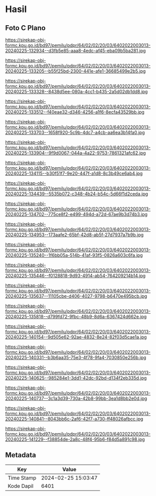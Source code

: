 # Hasil

## Foto C Plano

https://sirekap-obj-formc.kpu.go.id/bd97/pemilu/pdpr/64/02/02/20/03/6402022003013-20240225-132934--d3fb5e85-aaa8-4edc-af45-eba09b5ba281.jpg

https://sirekap-obj-formc.kpu.go.id/bd97/pemilu/pdpr/64/02/02/20/03/6402022003013-20240225-133205--b55f25bd-2300-441e-afe1-36685499e2b5.jpg

https://sirekap-obj-formc.kpu.go.id/bd97/pemilu/pdpr/64/02/02/20/03/6402022003013-20240225-133328--8438d5ee-080a-4cc1-b435-2a5d02db1dd8.jpg

https://sirekap-obj-formc.kpu.go.id/bd97/pemilu/pdpr/64/02/02/20/03/6402022003013-20240225-133512--f40eae32-d346-4256-a1f6-8ecfa43529bb.jpg

https://sirekap-obj-formc.kpu.go.id/bd97/pemilu/pdpr/64/02/02/20/03/6402022003013-20240225-133703--1658f920-5c9b-4dc7-a4cb-aa6ea3b14fa0.jpg

https://sirekap-obj-formc.kpu.go.id/bd97/pemilu/pdpr/64/02/02/20/03/6402022003013-20240225-133904--9f9d0067-044a-4a22-9753-7861321afc62.jpg

https://sirekap-obj-formc.kpu.go.id/bd97/pemilu/pdpr/64/02/02/20/03/6402022003013-20240225-134115--b30f51f7-9e20-447f-a1d8-8c3b49ce6ab4.jpg

https://sirekap-obj-formc.kpu.go.id/bd97/pemilu/pdpr/64/02/02/20/03/6402022003013-20240225-134439--5535b072-c348-4b24-b54c-5d66f1d2ceda.jpg

https://sirekap-obj-formc.kpu.go.id/bd97/pemilu/pdpr/64/02/02/20/03/6402022003013-20240225-134702--775ce8f2-e499-494d-a72d-67ae9b3d74b3.jpg

https://sirekap-obj-formc.kpu.go.id/bd97/pemilu/pdpr/64/02/02/20/03/6402022003013-20240225-134953--173aafe2-65bf-42d8-ab5f-27d7937a7b9b.jpg

https://sirekap-obj-formc.kpu.go.id/bd97/pemilu/pdpr/64/02/02/20/03/6402022003013-20240225-135240--1f6bb05a-514b-41af-93f5-0826a603c6fa.jpg

https://sirekap-obj-formc.kpu.go.id/bd97/pemilu/pdpr/64/02/02/20/03/6402022003013-20240225-135446--f0128818-9d93-4914-ab54-764209214b14.jpg

https://sirekap-obj-formc.kpu.go.id/bd97/pemilu/pdpr/64/02/02/20/03/6402022003013-20240225-135637--11105cbe-d406-4027-9798-b6470e495bcb.jpg

https://sirekap-obj-formc.kpu.go.id/bd97/pemilu/pdpr/64/02/02/20/03/6402022003013-20240225-135818--d799fd72-9fbc-48b9-8d6a-6367424d662e.jpg

https://sirekap-obj-formc.kpu.go.id/bd97/pemilu/pdpr/64/02/02/20/03/6402022003013-20240225-140154--9d505e62-92ae-4832-8e24-82f03d5cae1a.jpg

https://sirekap-obj-formc.kpu.go.id/bd97/pemilu/pdpr/64/02/02/20/03/6402022003013-20240225-140331--b3b6aa35-75e3-4f78-9fa4-7030850e256b.jpg

https://sirekap-obj-formc.kpu.go.id/bd97/pemilu/pdpr/64/02/02/20/03/6402022003013-20240225-140625--985284e1-3dd1-42dc-92bd-d134f2eb335d.jpg

https://sirekap-obj-formc.kpu.go.id/bd97/pemilu/pdpr/64/02/02/20/03/6402022003013-20240225-140737--3c1a3d39-730a-42b8-99bb-3ea1d8bb2e0d.jpg

https://sirekap-obj-formc.kpu.go.id/bd97/pemilu/pdpr/64/02/02/20/03/6402022003013-20240225-140841--8043bb6c-2af6-42f7-a730-ff48026afbcc.jpg

https://sirekap-obj-formc.kpu.go.id/bd97/pemilu/pdpr/64/02/02/20/03/6402022003013-20240225-141229--f38854de-2a8c-48f4-95b6-f84d5a891c98.jpg


## Metadata

| Key        | Value               |
| ---------- | ------------------- |
| Time Stamp | 2024-02-25 15:03:47 |
| Kode Dapil | 6401                |



